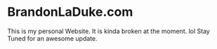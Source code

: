 # BrandonLaDuke.com
This is my personal Website. It is kinda broken at the moment. lol
Stay Tuned for an awesome update.
